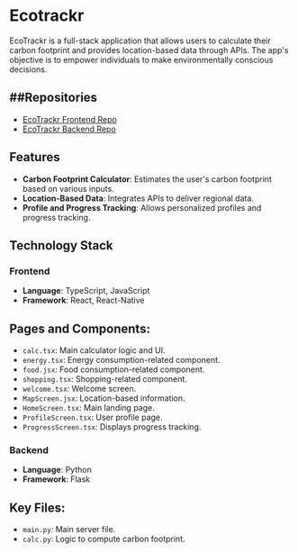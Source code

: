 # Ecotrackr

EcoTrackr is a full-stack application that allows users to calculate their carbon footprint and provides location-based data through APIs. The app's objective is to empower individuals to make environmentally conscious decisions.

##Repositories
-----------------------------
- [EcoTrackr Frontend Repo](https://github.com/meenag0/Ecotrackr/tree/main)  
- [EcoTrackr Backend Repo](https://github.com/meenag0/Ecotrackr-Backend/tree/main)

Features
-----------------------------
- **Carbon Footprint Calculator**: Estimates the user's carbon footprint based on various inputs.
- **Location-Based Data**: Integrates APIs to deliver regional data.
- **Profile and Progress Tracking**: Allows personalized profiles and progress tracking.

Technology Stack
-----------------------------
### Frontend
- **Language**: TypeScript, JavaScript
- **Framework**: React, React-Native

Pages and Components:
-----------------------------
- `calc.tsx`: Main calculator logic and UI.
- `energy.tsx`: Energy consumption-related component.
- `food.jsx`: Food consumption-related component.
- `shopping.tsx`: Shopping-related component.
- `welcome.tsx`: Welcome screen.
- `MapScreen.jsx`: Location-based information.
- `HomeScreen.tsx`: Main landing page.
- `ProfileScreen.tsx`: User profile page.
- `ProgressScreen.tsx`: Displays progress tracking.

### Backend
- **Language**: Python
- **Framework**: Flask

Key Files:
-----------------------------
- `main.py`: Main server file.
- `calc.py`: Logic to compute carbon footprint.
